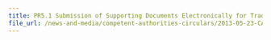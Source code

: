```yaml
---
title: PR5.1 Submission of Supporting Documents Electronically for TradeNet Declarations for Import, Export and Transhipment of Plants and Plant Products 
file_url: /news-and-media/competent-authorities-circulars/2013-05-23-CA.pdf
---
```

